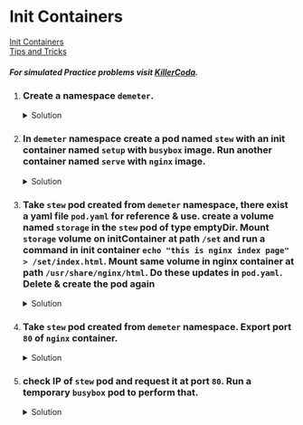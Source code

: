 # Init Containers

[Init Containers](https://kubernetes.io/docs/concepts/workloads/pods/init-containers/)
</br>
[Tips and Tricks](../../tips_and_tricks.md)

##### For simulated Practice problems visit [KillerCoda](https://killercoda.com/amitk).

1.  ### Create a namespace `demeter`.
    <details><summary>Solution</summary>
      <p>

      ```bash
      k create ns demeter
      ```
      </p>
    </details>

1.  ### In `demeter` namespace create a pod named `stew` with an init container named `setup` with `busybox` image. Run another container named `serve` with `nginx` image.

    <details><summary>Solution</summary>
      <p>

      ```bash
      apiVersion: v1
      kind: Pod
      metadata:
        creationTimestamp: null
        labels:
          run: stew
        name: stew
        namespace: demeter
      spec:
        initContainers:
          - image: busybox
            name: setup
        containers:
        - image: nginx
          name: nginx
        dnsPolicy: ClusterFirst
        restartPolicy: Always
      status: {}
      ```

      </p>
    </details>

1.  ### Take `stew` pod created from `demeter` namespace, there exist a yaml file `pod.yaml` for reference & use. create a volume named `storage` in the `stew` pod of type emptyDir. Mount `storage` volume on initContainer at path `/set` and run a command in init container `echo "this is nginx index page" > /set/index.html`. Mount same volume in nginx container at path `/usr/share/nginx/html`. Do these updates in `pod.yaml`. Delete & create the pod again

    <details><summary>Solution</summary>
      <p>

      ```bash
      apiVersion: v1
      kind: Pod
      metadata:
        creationTimestamp: null
        labels:
          run: stew
        name: stew
        namespace: demeter
      spec:
        initContainers:
          - image: busybox
            name: setup
            command: ["sh","-c","echo 'this is nginx index page' > /set/index.html"]
            volumeMounts:
              - name: storage
                mountPath: /set
        containers:
        - image: nginx
          name: nginx
          volumeMounts:
            - name: storage
              mountPath: /usr/share/index/html
        dnsPolicy: ClusterFirst
        restartPolicy: Always
        volumes:
          - name: storage
            emptyDir: {}
      status: {}
      ```

      </p>
    </details>

1. ### Take `stew` pod created from `demeter` namespace. Export port `80` of `nginx` container. 

    <details><summary>Solution</summary>
      <p>

      ```bash
      apiVersion: v1
      kind: Pod
      metadata:
        creationTimestamp: null
        labels:
          run: stew
        name: stew
        namespace: demeter
      spec:
        initContainers:
          - image: busybox
            name: setup
            command: ["sh","-c","echo 'this is nginx index page' > /set/index.html"]
            volumeMounts:
              - name: storage
                mountPath: /set
        containers:
        - image: nginx
          name: nginx
          volumeMounts:
            - name: storage
              mountPath: /usr/share/index/html
          ports:
            - containerPort: 80
        dnsPolicy: ClusterFirst
        restartPolicy: Always
        volumes:
          - name: storage
            emptyDir: {}
      status: {}
      ```

      </p>
    </details>

1. ### check IP of `stew` pod and request it at port `80`. Run a temporary `busybox` pod to perform that.

    <details><summary>Solution</summary>
      <p>

      ```bash
      # check ip of the stew pod
      k get po stew -o wide

      # make request on port 80
      wget -O <IP>:80
      ```

      </p>
    </details>

